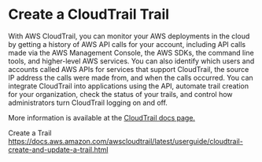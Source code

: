 # Create a CloudTrail Trail

With AWS CloudTrail, you can monitor your AWS deployments in the cloud by getting a history of AWS API calls for your account, including API calls made via the AWS Management Console, the AWS SDKs, the command line tools, and higher-level AWS services. You can also identify which users and accounts called AWS APIs for services that support CloudTrail, the source IP address the calls were made from, and when the calls occurred. You can integrate CloudTrail into applications using the API, automate trail creation for your organization, check the status of your trails, and control how administrators turn CloudTrail logging on and off.

More information is available at the [CloudTrail docs page.](https://docs.aws.amazon.com/awscloudtrail/latest/userguide/cloudtrail-user-guide.html)

Create a Trail
https://docs.aws.amazon.com/awscloudtrail/latest/userguide/cloudtrail-create-and-update-a-trail.html
